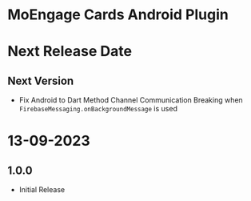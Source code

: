 # MoEngage Cards Android Plugin

# Next Release Date

## Next Version
- Fix Android to Dart Method Channel Communication Breaking when `FirebaseMessaging.onBackgroundMessage` is used

# 13-09-2023

## 1.0.0
- Initial Release